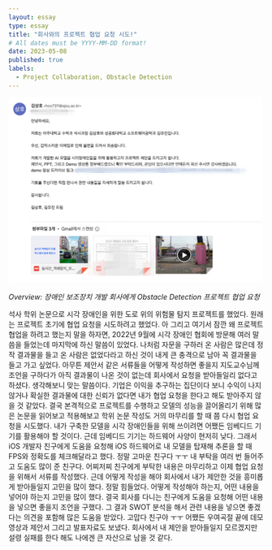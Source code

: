 ```yaml
---
layout: essay
type: essay
title: "회사와의 프로젝트 협업 요청 시도!"
# All dates must be YYYY-MM-DD format!
date: 2023-05-08
published: true
labels:
  - Project Collaboration, Obstacle Detection
---
```


<img width="500px" class="rounded float-start pe-4" src="../img/feeds/collaboration.png">

*Overview: 장애인 보조장치 개발 회사에게 Obstacle Detection 프로젝트 협업 요청*  

석사 학위 논문으로 시각 장애인을 위한 도로 위의 위험물 탐지 프로젝트를 했었다. 원래는 프로젝트 초기에 협업 요청을 시도하려고 했었다.
아 그리고 여기서 잠깐 왜 프로젝트 협업을 하려고 했는지 말을 하자면, 2022년 9월에 시각 장애인 협회에 방문해 여러 말씀을 들었는데 마지막에 하신 말씀이 있었다.
나처럼 자문을 구하러 온 사람은 많은데 정작 결과물을 들고 온 사람은 없었다라고 하신 것이 내게 큰 충격으로 남아 꼭 결과물을 들고 가고 싶었다.
아무튼 제안서 같은 서류들을 어떻게 작성하면 좋을지 지도교수님께 조언을 구하다가 아직 결과물이 나온 것이 없는데 회사에서 요청을 받아들일리 없다고 하셨다.
생각해보니 맞는 말씀이다. 기업은 이익을 추구하는 집단이다 보니 수익이 나지 않거나 확실한 결과물에 대한 신뢰가 없다면 내가 협업 요청을 한다고 해도 받아주지 않을 것 같았다.
결국 본격적으로 프로젝트를 수행하고 모델의 성능을 끌어올리기 위해 많은 논문을 읽어보고 적용해보고 학위 논문 작성도 거의 마무리를 할 때 쯤 다시 협업 요청을 시도했다.
내가 구축한 모델을 시각 장애인들을 위해 쓰이려면 어쨌든 임베디드 기기를 활용해야 할 것이다. 근데 임베디드 기기는 하드웨어 사양이 현저히 낮다.
그래서 iOS 개발자 친구에게 도움을 요청해 iOS 하드웨어로 내 모델을 탑재해 추론을 할 때 FPS와 정확도를 체크해달라고 했다.
정말 고마운 친구다 ㅜㅜ 내 부탁을 여러 번 들어주고 도움도 많이 준 친구다.
어찌저찌 친구에게 부탁한 내용은 마무리하고 이제 협업 요청을 위해서 서류를 작성했다.
근데 어떻게 작성을 해야 회사에서 내가 제안한 것을 흥미롭게 받아들일지 고민을 많이 했다. 정말 힘들었다. 어떻게 작성해야 하는지, 어떤 내용을 넣어야 하는지 고민을 많이 했다.
결국 회사를 다니는 친구에게 도움을 요청해 어떤 내용을 넣으면 좋을지 조언을 구했다.
그 결과 SWOT 분석을 해서 관련 내용을 넣으면 좋겠다는 의견을 포함해 많은 도움을 받았다.
고맙다 친구야 ㅜㅜ
어쨌든 우여곡절 끝에 데모 영상과 제안서 그리고 발표자료도 보냈다.
회사에서 내 제안을 받아들일지 모르겠지만 설령 실패를 한다 해도 나에겐 큰 자산으로 남을 것 같다.
